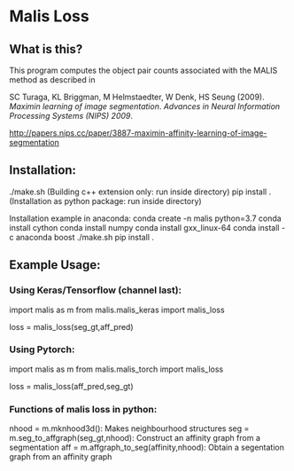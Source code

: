 # Malis Loss

## What is this?
This program computes the object pair counts associated with the MALIS method as described in

SC Turaga, KL Briggman, M Helmstaedter, W Denk, HS Seung (2009). *Maximin learning of image segmentation*. _Advances in Neural Information Processing Systems (NIPS) 2009_.

http://papers.nips.cc/paper/3887-maximin-affinity-learning-of-image-segmentation


## Installation:

./make.sh            (Building c++ extension only: run inside directory)
pip install .        (Installation as python package: run inside directory)


Installation example in anaconda:
conda create -n malis python=3.7
conda install cython
conda install numpy
conda install gxx_linux-64
conda install -c anaconda boost
./make.sh
pip install .

## Example Usage:

### Using Keras/Tensorflow (channel last):
import malis as m
from malis.malis_keras import malis_loss

loss = malis_loss(seg_gt,aff_pred)

### Using Pytorch: 
import malis as m
from malis.malis_torch import malis_loss

loss = malis_loss(aff_pred,seg_gt)

### Functions of malis loss in python:

nhood = m.mknhood3d(): Makes neighbourhood structures
seg = m.seg_to_affgraph(seg_gt,nhood): Construct an affinity graph from a segmentation
aff = m.affgraph_to_seg(affinity,nhood): Obtain a segentation graph from an affinity graph
